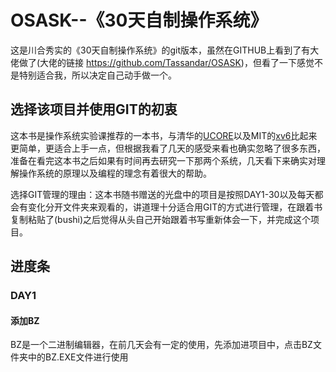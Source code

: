 # OSASK--《30天自制操作系统》
 
这是川合秀实的《30天自制操作系统》的git版本，虽然在GITHUB上看到了有大佬做了(大佬的链接 <https://github.com/Tassandar/OSASK>)，但看了一下感觉不是特别适合我，所以决定自己动手做一个。

## 选择该项目并使用GIT的初衷

这本书是操作系统实验课推荐的一本书，与清华的[UCORE](https://github.com/chyyuu/ucoreosdocs)以及MIT的[xv6](https://github.com/mit-pdos/xv6-public)比起来更简单，更适合上手一点，但根据我看了几天的感受来看也确实忽略了很多东西，准备在看完这本书之后如果有时间再去研究一下那两个系统，几天看下来确实对理解操作系统的原理以及编程的理念有着很大的帮助。

选择GIT管理的理由：这本书随书赠送的光盘中的项目是按照DAY1-30以及每天都会有变化分开文件夹来观看的，讲道理十分适合用GIT的方式进行管理，在跟着书复制粘贴了(bushi)之后觉得从头自己开始跟着书写重新体会一下，并完成这个项目。

## 进度条

### DAY1

#### 添加BZ

BZ是一个二进制编辑器，在前几天会有一定的使用，先添加进项目中，点击BZ文件夹中的BZ.EXE文件进行使用